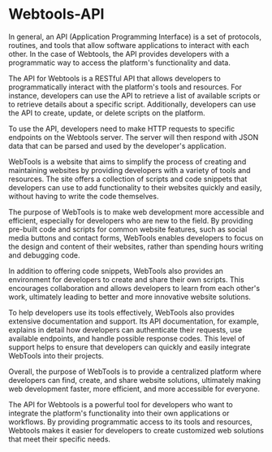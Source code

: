 # Webtools-API

In general, an API (Application Programming Interface) is a set of protocols, routines, and tools that allow software applications to interact with each other. In the case of Webtools, the API provides developers with a programmatic way to access the platform's functionality and data. 

The API for Webtools is a RESTful API that allows developers to programmatically interact with the platform's tools and resources. For instance, developers can use the API to retrieve a list of available scripts or to retrieve details about a specific script. Additionally, developers can use the API to create, update, or delete scripts on the platform.

To use the API, developers need to make HTTP requests to specific endpoints on the Webtools server. The server will then respond with JSON data that can be parsed and used by the developer's application.

WebTools is a website that aims to simplify the process of creating and maintaining websites by providing developers with a variety of tools and resources. The site offers a collection of scripts and code snippets that developers can use to add functionality to their websites quickly and easily, without having to write the code themselves.

The purpose of WebTools is to make web development more accessible and efficient, especially for developers who are new to the field. By providing pre-built code and scripts for common website features, such as social media buttons and contact forms, WebTools enables developers to focus on the design and content of their websites, rather than spending hours writing and debugging code.

In addition to offering code snippets, WebTools also provides an environment for developers to create and share their own scripts. This encourages collaboration and allows developers to learn from each other's work, ultimately leading to better and more innovative website solutions.

To help developers use its tools effectively, WebTools also provides extensive documentation and support. Its API documentation, for example, explains in detail how developers can authenticate their requests, use available endpoints, and handle possible response codes. This level of support helps to ensure that developers can quickly and easily integrate WebTools into their projects.

Overall, the purpose of WebTools is to provide a centralized platform where developers can find, create, and share website solutions, ultimately making web development faster, more efficient, and more accessible for everyone.

The API for Webtools is a powerful tool for developers who want to integrate the platform's functionality into their own applications or workflows. By providing programmatic access to its tools and resources, Webtools makes it easier for developers to create customized web solutions that meet their specific needs.
